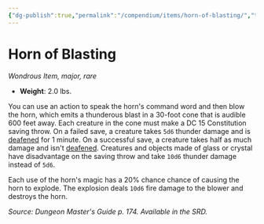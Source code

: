 ```yaml
---
{"dg-publish":true,"permalink":"/compendium/items/horn-of-blasting/","tags":["compendium/src/5e/dmg","item/rarity/rare","item/tier/major","item/wondrous"]}
---
```


# Horn of Blasting
*Wondrous Item, major, rare*  

- **Weight**: 2.0 lbs.

You can use an action to speak the horn's command word and then blow the horn, which emits a thunderous blast in a 30-foot cone that is audible 600 feet away. Each creature in the cone must make a DC 15 Constitution saving throw. On a failed save, a creature takes `5d6` thunder damage and is [deafened](rules/conditions.md#deafened) for 1 minute. On a successful save, a creature takes half as much damage and isn't [deafened](rules/conditions.md#deafened). Creatures and objects made of glass or crystal have disadvantage on the saving throw and take `10d6` thunder damage instead of `5d6`.

Each use of the horn's magic has a 20% chance chance of causing the horn to explode. The explosion deals `10d6` fire damage to the blower and destroys the horn.

*Source: Dungeon Master's Guide p. 174. Available in the SRD.*